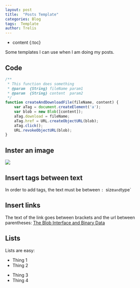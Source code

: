 ```yaml
---
layout: post
title:  "Posts Template"
categories: Blog
tags:  Template
author: Trelis
---
```


* content
{:toc}

Some templates I can use when I am doing my posts.

## Code

```js
/**
 * This function does something
 * @param  {String} fileName param1
 * @param  {String} content  param2
 */
function createAndDownloadFile(fileName, content) {
    var aTag = document.createElement('a');
    var blob = new Blob([content]);
    aTag.download = fileName;
    aTag.href = URL.createObjectURL(blob);
    aTag.click();
    URL.revokeObjectURL(blob);
}
```


## Inster an image

![](https://img.alicdn.com/tfs/TB16.GnOpXXXXXdapXXXXXXXXXX-307-134.png)


## Insert tags between text

In order to add tags, the text must be between `: `size` and `type` 

## Insert links

The text of the link goes between brackets and the url between parentheses: [ The Blob Interface and Binary Data](https://www.w3.org/TR/2015/WD-FileAPI-20150421/#blob)

## Lists

Lists are easy:
- Thing 1
- Thing 2

* Thing 3
* Thing 4


